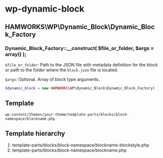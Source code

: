 # wp-dynamic-block

## HAMWORKS\WP\Dynamic_Block\Dynamic_Block_Factory

### Dynamic_Block_Factory::__construct(  $file_or_folder, $args = array() );

`$file_or_folder`:  Path to the JSON file with metadata definition for the block or path to the folder where the `block.json` file is located.

`$args`: Optional. Array of block type arguments.


```php
$dynamic_block = new HAMWORKS\WP\Dynamic_Block\Dynamic_Block_Factory( __DIR__ );
```

## Template

```
wp-content/themes/your-theme/template-parts/blocks/block-namespace/blockname.php
```

## Template hierarchy

1. template-parts/blocks/block-namespace/blockname-blockstyle.php
2. template-parts/blocks/block-namespace/blockname.php
